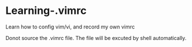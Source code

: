 # Learning-.vimrc
Learn how to config vim/vi, and record my own vimrc

Donot source the .vimrc file. The file will be excuted by shell automatically.

